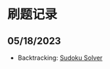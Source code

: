 # 刷题记录

## 05/18/2023

- Backtracking: [Sudoku Solver](https://leetcode.com/problems/sudoku-solver/)
